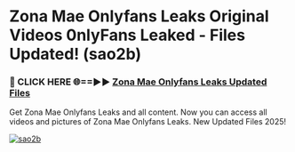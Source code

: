 # Zona Mae Onlyfans Leaks Original Videos 0nlyFans Leaked - Files Updated! (sao2b)

<h3>🔴 CLICK HERE 🌐==►► <a href="https://tinyurl.com/2r6w6z4p" rel="nofollow">Zona Mae Onlyfans Leaks Updated Files</a></h3>

Get Zona Mae Onlyfans Leaks and all content. Now you can access all videos and pictures of Zona Mae Onlyfans Leaks. New Updated Files 2025!

[![sao2b](https://i.imgur.com/CCmkfDU.gif)](https://tinyurl.com/2r6w6z4p)
